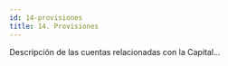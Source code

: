 ```yaml
---
id: 14-provisiones
title: 14. Provisiones
---
```

Descripción de las cuentas relacionadas con la Capital...
